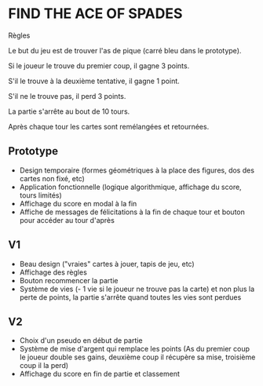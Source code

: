 # FIND THE ACE OF SPADES

Règles

Le but du jeu est de trouver l'as de pique (carré bleu dans le prototype).

Si le joueur le trouve du premier coup, il gagne 3 points.

S'il le trouve à la deuxième tentative, il gagne 1 point.

S'il ne le trouve pas, il perd 3 points.

La partie s'arrête au bout de 10 tours.

Après chaque tour les cartes sont remélangées et retournées.

## Prototype
- Design temporaire (formes géométriques à la place des figures, dos des cartes non fixé, etc)
- Application fonctionnelle (logique algorithmique, affichage du score, tours limités)
- Affichage du score en modal à la fin
- Affiche de messages de félicitations à la fin de chaque tour et bouton pour accéder au tour d'après

## V1
- Beau design ("vraies" cartes à jouer, tapis de jeu, etc)
- Affichage des règles
- Bouton recommencer la partie
- Système de vies (- 1 vie si le joueur ne trouve pas la carte) et non plus la perte de points, la partie s'arrête quand toutes les vies sont perdues

## V2
- Choix d'un pseudo en début de partie
- Système de mise d'argent qui remplace les points (As du premier coup le joueur double ses gains, deuxième coup il récupère sa mise, troisième coup il la perd)
- Affichage du score en fin de partie et classement
